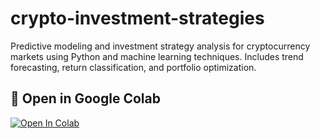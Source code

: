 # crypto-investment-strategies
Predictive modeling and investment strategy analysis for cryptocurrency markets using Python and machine learning techniques. Includes trend forecasting, return classification, and portfolio optimization.


## 🔗 Open in Google Colab
[![Open In Colab](https://colab.research.google.com/assets/colab-badge.svg)](https://colab.research.google.com/github/martaa-martins/crypto-investment-strategies/blob/main/AI_in_finance.ipynb)

